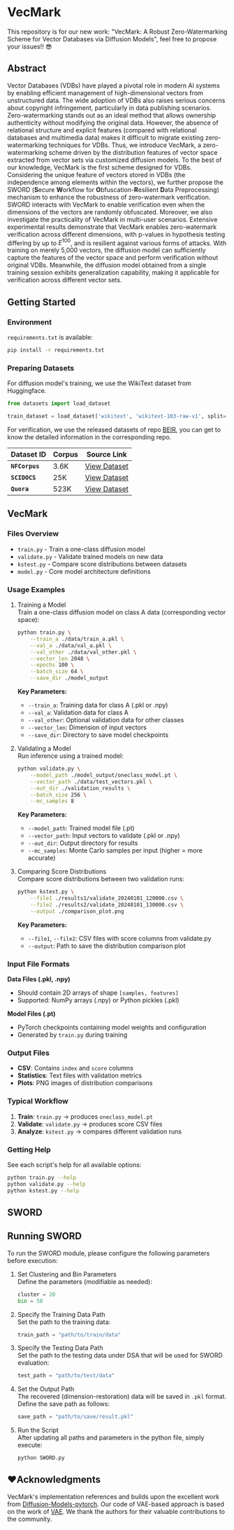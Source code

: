 # VecMark
This repository is for our new work: "VecMark: A Robust Zero-Watermarking Scheme for Vector Databases via Diffusion Models", feel free to propose your issues!! 😎

## Abstract
Vector Databases (VDBs) have played a pivotal role in modern AI systems by enabling efficient management of high-dimensional vectors from unstructured data. The wide adoption of VDBs also raises serious concerns about copyright infringement, particularly in data publishing scenarios. Zero-watermarking stands out as an ideal method that allows ownership authenticity without modifying the original data. However, the absence of relational structure and explicit features (compared with relational databases and multimedia data) makes it difficult to migrate existing zero-watermarking techniques for VDBs. Thus, we introduce VecMark, a zero-watermarking scheme driven by the distribution features of vector space extracted from vector sets via customized diffusion models. To the best of our knowledge, VecMark is the first scheme designed for VDBs. Considering the unique feature of vectors stored in VDBs (the independence among elements within the vectors), we further propose the SWORD (**S**ecure **W**orkflow for **O**bfuscation-**R**esilient **D**ata Preprocessing) mechanism to enhance the robustness of zero-watermark verification. SWORD interacts with VecMark to enable verification even when the dimensions of the vectors are randomly obfuscated. Moreover, we also investigate the practicality of VecMark in multi-user scenarios. Extensive experimental results demonstrate that VecMark enables zero-watermark verification across different dimensions, with p-values in hypothesis testing differing by up to $E^{100}$, and is resilient against various forms of attacks. With training on merely 5,000 vectors, the diffusion model can sufficiently capture the features of the vector space and perform verification without original VDBs. Meanwhile, the diffusion model obtained from a single training session exhibits generalization capability, making it applicable for verification across different vector sets. 


## Getting Started

### Environment

`requirements.txt` is available:
```bash
pip install -r requirements.txt 
```


### Preparing Datasets

For diffusion model's training, we use the WikiText dataset from Huggingface. 

```python
from datasets import load_dataset

train_dataset = load_dataset('wikitext', 'wikitext-103-raw-v1', split='train')
```

For verification, we use the released datasets of repo [BEIR](https://github.com/beir-cellar/beir), you can get to know the detailed information in the corresponding repo. 

| Dataset ID | Corpus | Source Link |
|----|----|----|
| **`NFCorpus`** | 3.6K | [View Dataset](https://www.cl.uni-heidelberg.de/statnlpgroup/nfcorpus/)       |
| **`SCIDOCS`** | 25K |  [View Dataset](https://allenai.org/data/scidocs) |
| **`Quora`**  | 523K |  [View Dataset](https://www.quora.com/q/quoradata/First-Quora-Dataset-Release-Question-Pairs) |


## VecMark

### Files Overview

- `train.py` - Train a one-class diffusion model
- `validate.py` - Validate trained models on new data
- `kstest.py` - Compare score distributions between datasets
- `model.py` - Core model architecture definitions


### Usage Examples

1. Training a Model    
   Train a one-class diffusion model on class A data (corresponding vector space):
    ```bash
    python train.py \
        --train_a ./data/train_a.pkl \
        --val_a ./data/val_a.pkl \
        --val_other ./data/val_other.pkl \
        --vector_len 2048 \
        --epochs 100 \
        --batch_size 64 \
        --save_dir ./model_output
    ```

    **Key Parameters:**
    - `--train_a`: Training data for class A (.pkl or .npy)
    - `--val_a`: Validation data for class A
    - `--val_other`: Optional validation data for other classes
    - `--vector_len`: Dimension of input vectors
    - `--save_dir`: Directory to save model checkpoints

2. Validating a Model    
   Run inference using a trained model:
    ```bash
    python validate.py \
        --model_path ./model_output/oneclass_model.pt \
        --vector_path ./data/test_vectors.pkl \
        --out_dir ./validation_results \
        --batch_size 256 \
        --mc_samples 8
    ```
    **Key Parameters:**
    - `--model_path`: Trained model file (.pt)
    - `--vector_path`: Input vectors to validate (.pkl or .npy)
    - `--out_dir`: Output directory for results
    - `--mc_samples`: Monte Carlo samples per input (higher = more accurate)

3. Comparing Score Distributions    
    Compare score distributions between two validation runs:

    ```bash
    python kstest.py \
        --file1 ./results1/validate_20240101_120000.csv \
        --file2 ./results2/validate_20240101_130000.csv \
        --output ./comparison_plot.png
    ```

    **Key Parameters:**
    - `--file1`, `--file2`: CSV files with score columns from validate.py
    - `--output`: Path to save the distribution comparison plot

### Input File Formats

**Data Files (.pkl, .npy)**
- Should contain 2D arrays of shape `[samples, features]`
- Supported: NumPy arrays (.npy) or Python pickles (.pkl)

**Model Files (.pt)**
- PyTorch checkpoints containing model weights and configuration
- Generated by `train.py` during training

### Output Files
- **CSV**: Contains `index` and `score` columns
- **Statistics**: Text files with validation metrics
- **Plots**: PNG images of distribution comparisons

### Typical Workflow

1. **Train**: `train.py` → produces `oneclass_model.pt`
2. **Validate**: `validate.py` → produces score CSV files  
3. **Analyze**: `kstest.py` → compares different validation runs



### Getting Help

See each script's help for all available options:
```bash
python train.py --help
python validate.py --help  
python kstest.py --help
```


## SWORD

## Running SWORD

To run the SWORD module, please configure the following parameters before execution:

1. Set Clustering and Bin Parameters  
   Define the parameters (modifiable as needed):  
   ```python
   cluster = 20
   bin = 50
2. Specify the Training Data Path   
   Set the path to the training data:
   ```python
   train_path = "path/to/train/data"
   ```
3. Specify the Testing Data Path   
   Set the path to the testing data under DSA that will be used for SWORD evaluation:
   ```python
   test_path = "path/to/test/data"
   ```
4. Set the Output Path   
   The recovered (dimension-restoration) data will be saved in `.pkl` format. Define the save path as follows:
   ```python
   save_path = "path/to/save/result.pkl"
   ```
5. Run the Script   
   After updating all paths and parameters in the python file, simply execute:
   ```bash
   python SWORD.py
   ```


## ❤️Acknowledgments

VecMark's implementation references and builds upon the excellent work from [Diffusion-Models-pytorch](https://github.com/dome272/Diffusion-Models-pytorch). Our code of VAE-based approach is based on the work of [VAE](https://github.com/shentianxiao/text-autoencoders). We thank the authors for their valuable contributions to the community.
